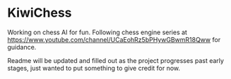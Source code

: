 # KiwiChess

Working on chess AI for fun. Following chess engine series at https://www.youtube.com/channel/UCaEohRz5bPHywGBwmR18Qww for guidance.

Readme will be updated and filled out as the project progresses past early stages, just wanted to put something to give credit for now.
